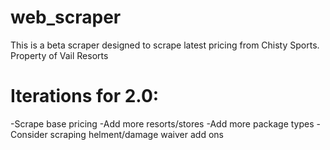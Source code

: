 # web_scraper

This is a beta scraper designed to scrape latest pricing from Chisty Sports. Property of Vail Resorts

# Iterations for 2.0:
-Scrape base pricing
-Add more resorts/stores
-Add more package types
-Consider scraping helment/damage waiver add ons
